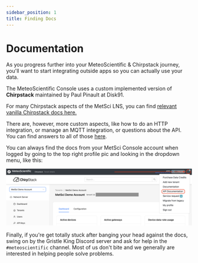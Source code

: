 ```yaml
---
sidebar_position: 1
title: Finding Docs
---
```


# Documentation

As you progress further into your MeteoScientific & Chirpstack journey, you'll want to start integrating outside apps so you can actually use your data.

The MeteoScientific Console uses a custom implemented version of **Chirpstack** maintained by Paul Pinault at Disk91.  

For many Chirpstack aspects of the MetSci LNS, you can find [relevant vanilla Chirpstack docs here.](https://www.chirpstack.io/docs/) 

There are, however, more custom aspects, like how to do an HTTP integration, or manage an MQTT integration, or questions about the API.  You can find answers to all of those [here](https://github.com/disk91/helium-chirpstack-community/wiki).

You can always find the docs from your MetSci Console account when logged by going to the top right profile pic and looking in the dropdown menu, like this:


![MeteoScientific Documentation](/images/tutorial-extras/001-images/metsci_api_menu_find.png)

Finally, if you're get totally stuck after banging your head against the docs, swing on by the Gristle King Discord server and ask for help in the `#meteoscientific` channel.  Most of us don't bite and we generally are interested in helping people solve problems. 